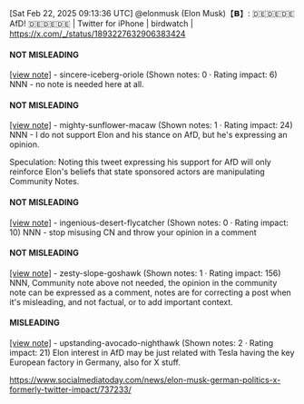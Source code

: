 [Sat Feb 22, 2025 09:13:36 UTC] @elonmusk (Elon Musk)【𝗕】: 🇩🇪🇩🇪🇩🇪 AfD! 🇩🇪🇩🇪🇩🇪 | Twitter for iPhone | birdwatch | https://x.com/_/status/1893227632906383424

#### NOT MISLEADING

[[view note]](https://x.com/i/birdwatch/n/1893312259289444717) - sincere-iceberg-oriole (Shown notes: 0 · Rating impact: 6)
NNN - no note is needed here at all.

#### NOT MISLEADING

[[view note]](https://x.com/i/birdwatch/n/1893311726017261868) - mighty-sunflower-macaw (Shown notes: 1 · Rating impact: 24)
NNN - I do not support Elon and his stance on AfD, but he's expressing an opinion.

Speculation: Noting this tweet expressing his support for AfD will only reinforce Elon's beliefs that state sponsored actors are manipulating Community Notes.

#### NOT MISLEADING

[[view note]](https://x.com/i/birdwatch/n/1893311620907933819) - ingenious-desert-flycatcher (Shown notes: 0 · Rating impact: 10)
NNN - stop misusing CN and throw your opinion in a comment

#### NOT MISLEADING

[[view note]](https://x.com/i/birdwatch/n/1893308380598738973) - zesty-slope-goshawk (Shown notes: 1 · Rating impact: 156)
NNN, Community note above not needed,
the opinion in the community note can be expressed as a comment,
notes are for correcting a post when it's misleading, and not factual, or to add important context.

#### MISLEADING

[[view note]](https://x.com/i/birdwatch/n/1893305155476500613) - upstanding-avocado-nighthawk (Shown notes: 2 · Rating impact: 21)
Elon interest in AfD may be just related with Tesla having the key European factory in Germany, also for X stuff.

https://www.socialmediatoday.com/news/elon-musk-german-politics-x-formerly-twitter-impact/737233/
